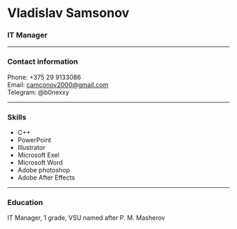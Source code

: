 # Vladislav Samsonov
### IT Manager
___
### Contact information
Phone: +375 29 9133086  
Email: camconov2000@gmail.com  
Telegram: @b0nexxy
___
### Skills   
* C++  
* PowerPoint  
* Illustrator
* Microsoft Exel  
* Microsoft Word
* Adobe photoshop
* Adobe After Effects
___
### Education
IT Manager, 1 grade, VSU named after P. M. Masherov

